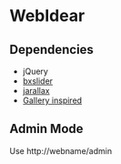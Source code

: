 # WebIdear

## Dependencies
- jQuery
- [bxslider](https://www.npmjs.com/package/bxslider)
- [jarallax](https://www.npmjs.com/package/jarallax)
- [Gallery inspired](https://www.jqueryscript.net/layout/Filterable-Portfolio-Wall-with-jQuery-CSS3.html)

## Admin Mode
Use http://webname/admin
